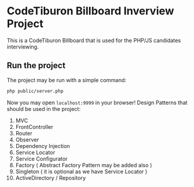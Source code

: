 # CodeTiburon Billboard Inverview Project

This is a CodeTiburon Billboard that is used for the PHP/JS candidates interviewing.

## Run the project

The project may be run with a simple command:

```bash
php public/server.php
```

Now you may open `localhost:9999` in your browser!
Design Patterns that should be used in the project:

1. MVC
2. FrontController
3. Router
3. Observer
4. Dependency Injection
5. Service Locator
6. Service Configurator
7. Factory ( Abstract Factory Pattern may be added also )
8. Singleton ( it is optional as we have Service Locator )
9. ActiveDirectory / Repository
